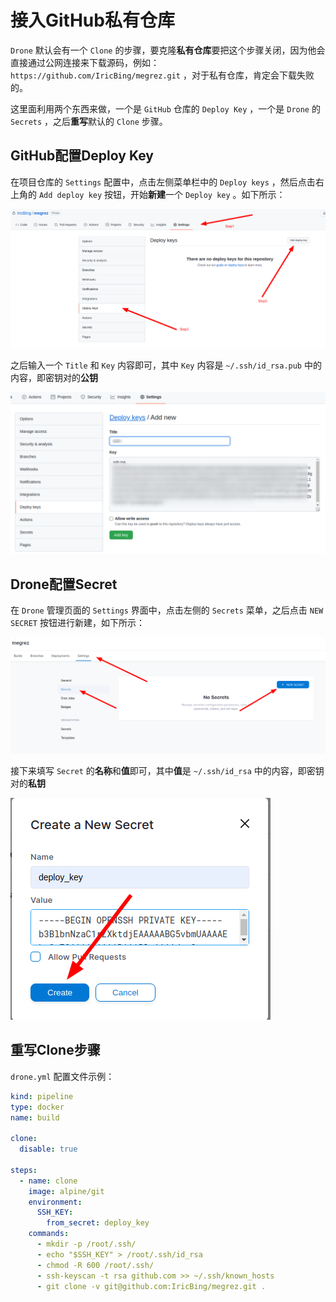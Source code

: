 # 接入GitHub私有仓库

`Drone` 默认会有一个 `Clone` 的步骤，要克隆**私有仓库**要把这个步骤关闭，因为他会直接通过公网连接来下载源码，例如： `https://github.com/IricBing/megrez.git` ，对于私有仓库，肯定会下载失败的。

这里面利用两个东西来做，一个是 `GitHub` 仓库的 `Deploy Key` ，一个是 `Drone` 的 `Secrets` ，之后**重写**默认的 `Clone` 步骤。

## GitHub配置Deploy Key

在项目仓库的 `Settings` 配置中，点击左侧菜单栏中的 `Deploy keys` ，然后点击右上角的 `Add deploy key` 按钮，开始**新建**一个 `Deploy key` 。如下所示：

![GitHub_Deploy_Keys管理界面](assets/images/GitHub_Deploy_Keys管理界面.png)

之后输入一个 `Title` 和 `Key` 内容即可，其中 `Key` 内容是 `~/.ssh/id_rsa.pub` 中的内容，即密钥对的**公钥**

![新建Deploy_key](assets/images/新建Deploy_key.png)

## Drone配置Secret

在 `Drone` 管理页面的 `Settings` 界面中，点击左侧的 `Secrets` 菜单，之后点击 `NEW SECRET` 按钮进行新建，如下所示：

![Drone_Secrets管理页面](assets/images/Drone_Secrets管理页面.png)

接下来填写 `Secret` 的**名称**和**值**即可，其中**值**是 `~/.ssh/id_rsa` 中的内容，即密钥对的**私钥**

![Drone新建Secret](assets/images/Drone新建Secret.png)

## 重写Clone步骤

`drone.yml` 配置文件示例：

```yaml {13, 19}
kind: pipeline
type: docker
name: build

clone:
  disable: true

steps:
  - name: clone
    image: alpine/git
    environment:
      SSH_KEY:
        from_secret: deploy_key
    commands:
      - mkdir -p /root/.ssh/
      - echo "$SSH_KEY" > /root/.ssh/id_rsa
      - chmod -R 600 /root/.ssh/
      - ssh-keyscan -t rsa github.com >> ~/.ssh/known_hosts
      - git clone -v git@github.com:IricBing/megrez.git .
```
